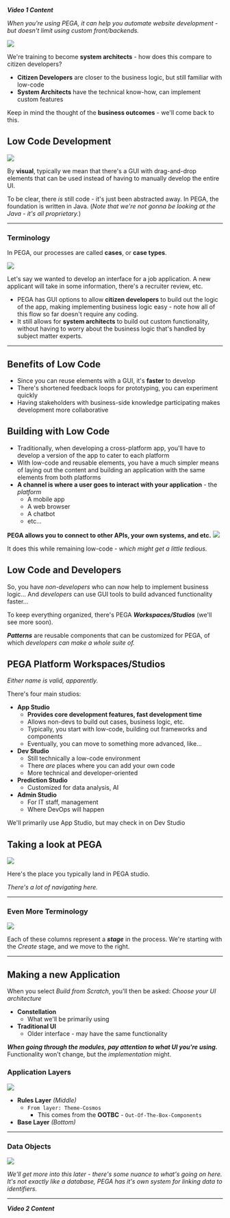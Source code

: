 ***Video 1 Content***

*When you're using PEGA, it can help you automate website development - but doesn't limit using custom front/backends.*

![](attachments/Pasted%20image%2020250521124835.png)

We're training to become **system architects** - how does this compare to citizen developers?
 - **Citizen Developers** are closer to the business logic, but still familiar with low-code
 - **System Architects** have the technical know-how, can implement custom features

Keep in mind the thought of the **business outcomes** - we'll come back to this.

## Low Code Development

![](attachments/Pasted%20image%2020250521125709.png)

By **visual**, typically we mean that there's a GUI with drag-and-drop elements that can be used instead of having to manually develop the entire UI.

To be clear, there *is* still code - it's just been abstracted away. In PEGA, the foundation is written in Java. (*Note that we're not gonna be looking at the Java - it's all proprietary.*)

---
### Terminology
In PEGA, our processes are called **cases**, or **case types**.

![](attachments/Pasted%20image%2020250521134409.png)

Let's say we wanted to develop an interface for a job application. A new applicant will take in some information, there's a recruiter review, etc. 
 - PEGA has GUI options to allow **citizen developers** to build out the logic of the app, making implementing business logic easy - note how all of this flow so far doesn't require any coding. 
 - It still allows for **system architects** to build out custom functionality, without having to worry about the business logic that's handled by subject matter experts.

---

## Benefits of Low Code
 - Since you can reuse elements with a GUI, it's **faster** to develop
 - There's shortened feedback loops for prototyping, you can experiment quickly 
 - Having stakeholders with business-side knowledge participating makes development more collaborative

## Building with Low Code
 - Traditionally, when developing a cross-platform app, you'll have to develop a version of the app to cater to each platform
 - With low-code and reusable elements, you have a much simpler means of laying out the content and building an application with the same elements from both platforms
 - **A channel is where a user goes to interact with your application** - the *platform*
	 - A mobile app
	 - A web browser
	 - A chatbot
	 - etc...

 **PEGA allows you to connect to other APIs, your own systems, and etc.**
 ![](attachments/Pasted%20image%2020250521140423.png)

It does this while remaining low-code - *which might get a little tedious.*

## Low Code and Developers

So, you have *non-developers* who can now help to implement business logic...
And *developers* can use GUI tools to build advanced functionality faster...

To keep everything organized, there's PEGA ***Workspaces/Studios*** (we'll see more soon).

***Patterns*** are reusable components that can be customized for PEGA, of which *developers can make a whole suite of.*

## PEGA Platform Workspaces/Studios
*Either name is valid, apparently.*

There's four main studios:

 - **App Studio**
	 - **Provides core development features, fast development time**
	 - Allows non-devs to build out cases, business logic, etc.
	 - Typically, you start with low-code, building out frameworks and components
	 - Eventually, you can move to something more advanced, like...
 - **Dev Studio**
	 - Still technically a low-code environment
	 - There *are* places where you can add your own code
	 - More technical and developer-oriented
 - **Prediction Studio**
	 - Customized for data analysis, AI
 - **Admin Studio**
	 - For IT staff, management
	 - Where DevOps will happen

We'll primarily use App Studio, but may check in on Dev Studio

## Taking a look at PEGA

![](attachments/Pasted%20image%2020250521143917.png)

Here's the place you typically land in PEGA studio.

*There's a lot of navigating here.*

---

### Even More Terminology

![](attachments/Pasted%20image%2020250521144735.png)

Each of these columns represent a ***stage*** in the process. We're starting with the *Create* stage, and we move to the right.

---

## Making a new Application

When you select *Build from Scratch*, you'll then be asked: *Choose your UI architecture*

 - **Constellation**
	 - What we'll be primarily using
 - **Traditional UI**
	 - Older interface - may have the same functionality

***When going through the modules, pay attention to what UI you're using.***
Functionality won't change, but the *implementation* might.
### Application Layers

![](attachments/Pasted%20image%2020250521150211.png)

 - **Rules Layer** *(Middle)*
	 - `From layer: Theme-Cosmos`
		 - This comes from the **OOTBC** - `Out-Of-The-Box-Components`
 - **Base Layer** *(Bottom)*

---
### Data Objects

![](attachments/Pasted%20image%2020250521152207.png)

*We'll get more into this later - there's some nuance to what's going on here. It's not exactly like a database, PEGA has it's own system for linking data to identifiers.*

---

***Video 2 Content***

